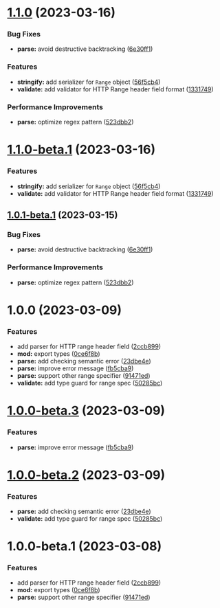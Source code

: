 # [1.1.0](https://github.com/httpland/range-parser/compare/1.0.0...1.1.0) (2023-03-16)


### Bug Fixes

* **parse:** avoid destructive backtracking ([6e30ff1](https://github.com/httpland/range-parser/commit/6e30ff1487fd9a417340618ded157852622e748a))


### Features

* **stringify:** add serializer for `Range` object ([56f5cb4](https://github.com/httpland/range-parser/commit/56f5cb49153072927a5c6fc8a4eff611e35b61b7))
* **validate:** add validator for HTTP Range header field format ([1331749](https://github.com/httpland/range-parser/commit/1331749afab3423ceef7a26a7500ce0ce4671078))


### Performance Improvements

* **parse:** optimize regex pattern ([523dbb2](https://github.com/httpland/range-parser/commit/523dbb2bdaeb46446c2731ccd7445861661cb69a))

# [1.1.0-beta.1](https://github.com/httpland/range-parser/compare/1.0.1-beta.1...1.1.0-beta.1) (2023-03-16)


### Features

* **stringify:** add serializer for `Range` object ([56f5cb4](https://github.com/httpland/range-parser/commit/56f5cb49153072927a5c6fc8a4eff611e35b61b7))
* **validate:** add validator for HTTP Range header field format ([1331749](https://github.com/httpland/range-parser/commit/1331749afab3423ceef7a26a7500ce0ce4671078))

## [1.0.1-beta.1](https://github.com/httpland/range-parser/compare/1.0.0...1.0.1-beta.1) (2023-03-15)


### Bug Fixes

* **parse:** avoid destructive backtracking ([6e30ff1](https://github.com/httpland/range-parser/commit/6e30ff1487fd9a417340618ded157852622e748a))


### Performance Improvements

* **parse:** optimize regex pattern ([523dbb2](https://github.com/httpland/range-parser/commit/523dbb2bdaeb46446c2731ccd7445861661cb69a))

# 1.0.0 (2023-03-09)


### Features

* add parser for HTTP range header field ([2ccb899](https://github.com/httpland/range-parser/commit/2ccb8995eff6ddd99cbaf608ce58ea29a67a425c))
* **mod:** export types ([0ce6f8b](https://github.com/httpland/range-parser/commit/0ce6f8bf46a0906b7766b990e2a8434a4c645db7))
* **parse:** add checking semantic error ([23dbe4e](https://github.com/httpland/range-parser/commit/23dbe4e9840d7ba67be926a5ee8d285489ebfc6e))
* **parse:** improve error message ([fb5cba9](https://github.com/httpland/range-parser/commit/fb5cba95a2c4b3fa69763a901be870034e2cc2ae))
* **parse:** support other range specifier ([91471ed](https://github.com/httpland/range-parser/commit/91471ed89c58576c6d62131b7fcf1ac4cddb548e))
* **validate:** add type guard for range spec ([50285bc](https://github.com/httpland/range-parser/commit/50285bc04d881d0455ae06f092bd10f03156d182))

# [1.0.0-beta.3](https://github.com/httpland/range-parser/compare/1.0.0-beta.2...1.0.0-beta.3) (2023-03-09)


### Features

* **parse:** improve error message ([fb5cba9](https://github.com/httpland/range-parser/commit/fb5cba95a2c4b3fa69763a901be870034e2cc2ae))

# [1.0.0-beta.2](https://github.com/httpland/range-parser/compare/1.0.0-beta.1...1.0.0-beta.2) (2023-03-09)


### Features

* **parse:** add checking semantic error ([23dbe4e](https://github.com/httpland/range-parser/commit/23dbe4e9840d7ba67be926a5ee8d285489ebfc6e))
* **validate:** add type guard for range spec ([50285bc](https://github.com/httpland/range-parser/commit/50285bc04d881d0455ae06f092bd10f03156d182))

# 1.0.0-beta.1 (2023-03-08)


### Features

* add parser for HTTP range header field ([2ccb899](https://github.com/httpland/range-parser/commit/2ccb8995eff6ddd99cbaf608ce58ea29a67a425c))
* **mod:** export types ([0ce6f8b](https://github.com/httpland/range-parser/commit/0ce6f8bf46a0906b7766b990e2a8434a4c645db7))
* **parse:** support other range specifier ([91471ed](https://github.com/httpland/range-parser/commit/91471ed89c58576c6d62131b7fcf1ac4cddb548e))
